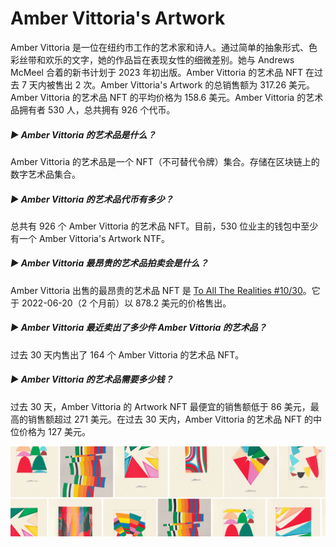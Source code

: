# Amber Vittoria's Artwork

Amber Vittoria 是一位在纽约市工作的艺术家和诗人。通过简单的抽象形式、色彩丝带和欢乐的文字，她的作品旨在表现女性的细微差别。她与 Andrews McMeel 合着的新书计划于 2023 年初出版。Amber Vittoria 的艺术品 NFT 在过去 7 天内被售出 2 次。Amber Vittoria's Artwork 的总销售额为 317.26 美元。Amber Vittoria 的艺术品 NFT 的平均价格为 158.6 美元。Amber Vittoria 的艺术品拥有者 530 人，总共拥有 926 个代币。

##### ▶ Amber Vittoria 的艺术品是什么？

Amber Vittoria 的艺术品是一个 NFT（不可替代令牌）集合。存储在区块链上的数字艺术品集合。

##### ▶ Amber Vittoria 的艺术品代币有多少？

总共有 926 个 Amber Vittoria 的艺术品 NFT。目前，530 位业主的钱包中至少有一个 Amber Vittoria's Artwork NTF。

##### ▶ Amber Vittoria 最昂贵的艺术品拍卖会是什么？

Amber Vittoria 出售的最昂贵的艺术品 NFT 是 [To All The Realities #10/30](https://www.nft-stats.com/asset/0x31237f02f9b7ffc22ea7a9d9649520c0833d16f4/779)。它于 2022-06-20（2 个月前）以 878.2 美元的价格售出。

##### ▶ Amber Vittoria 最近卖出了多少件 Amber Vittoria 的艺术品？

过去 30 天内售出了 164 个 Amber Vittoria 的艺术品 NFT。

##### ▶ Amber Vittoria 的艺术品需要多少钱？

过去 30 天，Amber Vittoria 的 Artwork NFT 最便宜的销售额低于 86 美元，最高的销售额超过 271 美元。在过去 30 天内，Amber Vittoria 的艺术品 NFT 的中位价格为 127 美元。

![unnamed](unnamed.png)
